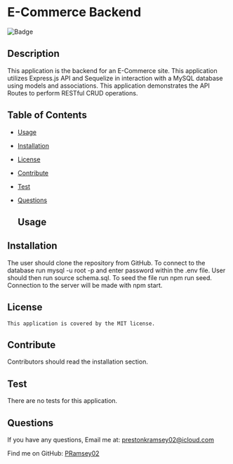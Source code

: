 #  E-Commerce Backend
  ![Badge](https://img.shields.io/badge/License-MIT-blue.svg)
  ## Description
  This application is the backend for an E-Commerce site. This application utilizes Express.js API and Sequelize in interaction with a MySQL database using models and associations. This application demonstrates the API Routes to perform RESTful CRUD operations.

## Table of Contents
- [Usage](#usage)
- [Installation](#installation)
- [License](#license)
- [Contribute](#contribute)
- [Test](#test)
- [Questions](#questions)

  ## Usage
  
 
## Installation
  The user should clone the repository from GitHub. To connect to the database run mysql -u root -p and enter password within the .env file. User should then run source schema.sql. To seed the file run npm run seed. Connection to the server will be made with npm start.
## License
    This application is covered by the MIT license.

## Contribute
  Contributors should read the installation section.

## Test
  There are no tests for this application.

## Questions
If you have any questions, Email me at: prestonkramsey02@icloud.com
  
  Find me on GitHub: [PRamsey02](https://github.com/PRamsey02)